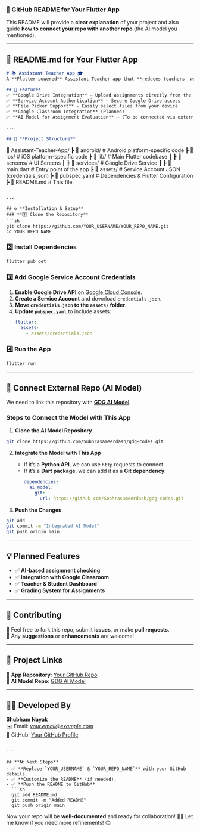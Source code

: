 ### **📌 GitHub README for Your Flutter App**  
This README will provide a **clear explanation** of your project and also guide **how to connect your repo with another repo** (the AI model you mentioned).  

---

## **📝 README.md for Your Flutter App**
```md
# 📚 Assistant Teacher App 🎓  
A **Flutter-powered** Assistant Teacher app that **reduces teachers' workload** by automating assignment uploads and integrating with **Google Drive**.

## 🚀 Features  
✅ **Google Drive Integration** – Upload assignments directly from the app  
✅ **Service Account Authentication** – Secure Google Drive access  
✅ **File Picker Support** – Easily select files from your device  
✅ **Google Classroom Integration** (Planned)  
✅ **AI Model for Assignment Evaluation** – (To be connected via external repo)  

---

## 📂 **Project Structure**
```
📂 Assistant-Teacher-App/
┣ 📂 android/       # Android platform-specific code
┣ 📂 ios/           # iOS platform-specific code
┣ 📂 lib/           # Main Flutter codebase
┃ ┣ 📂 screens/     # UI Screens
┃ ┣ 📂 services/    # Google Drive Service
┃ ┣ 📄 main.dart    # Entry point of the app
┣ 📂 assets/        # Service Account JSON (credentials.json)
┣ 📄 pubspec.yaml   # Dependencies & Flutter Configuration
┣ 📄 README.md      # This file
```

---

## ⚙️ **Installation & Setup**
### **1️⃣ Clone the Repository**
```sh
git clone https://github.com/YOUR_USERNAME/YOUR_REPO_NAME.git
cd YOUR_REPO_NAME
```

### **2️⃣ Install Dependencies**
```sh
flutter pub get
```

### **3️⃣ Add Google Service Account Credentials**
1. **Enable Google Drive API** on [Google Cloud Console](https://console.cloud.google.com/).
2. **Create a Service Account** and download `credentials.json`.
3. **Move `credentials.json` to the `assets/` folder**.
4. **Update `pubspec.yaml`** to include assets:
   ```yaml
   flutter:
     assets:
       - assets/credentials.json
   ```

### **4️⃣ Run the App**
```sh
flutter run
```

---

## 🔗 **Connect External Repo (AI Model)**
We need to link this repository with **[GDG AI Model](https://github.com/Subhrasameerdash/gdg-codes)**.  
### **Steps to Connect the Model with This App**
1. **Clone the AI Model Repository**
```sh
git clone https://github.com/Subhrasameerdash/gdg-codes.git
```
2. **Integrate the Model with This App**
   - If it’s a **Python API**, we can use `http` requests to connect.  
   - If it’s a **Dart package**, we can add it as a **Git dependency**:
     ```yaml
     dependencies:
       ai_model:
         git:
           url: https://github.com/Subhrasameerdash/gdg-codes.git
     ```

3. **Push the Changes**
```sh
git add .
git commit -m "Integrated AI Model"
git push origin main
```

---

## 💡 **Planned Features**
- ✅ **AI-based assignment checking**
- ✅ **Integration with Google Classroom**
- ✅ **Teacher & Student Dashboard**
- ✅ **Grading System for Assignments**

---

## 🤝 **Contributing**
🔹 Feel free to fork this repo, submit **issues**, or make **pull requests**.  
🔹 Any **suggestions** or **enhancements** are welcome!  

---

## 🔗 **Project Links**
🔹 **App Repository**: [Your GitHub Repo](https://github.com/YOUR_USERNAME/YOUR_REPO_NAME)  
🔹 **AI Model Repo**: [GDG AI Model](https://github.com/Subhrasameerdash/gdg-codes)  

---

## 👨‍💻 **Developed By**
**Shubham Nayak**  
✉️ Email: *your.email@example.com*  
🔗 GitHub: [Your GitHub Profile](https://github.com/YOUR_USERNAME)  
```

---

## **🛠 Next Steps**
- ✅ **Replace `YOUR_USERNAME` & `YOUR_REPO_NAME`** with your GitHub details.  
- ✅ **Customize the README** (if needed).  
- ✅ **Push the README to GitHub**
  ```sh
  git add README.md
  git commit -m "Added README"
  git push origin main
  ```

Now your repo will be **well-documented** and ready for collaboration! 🚀🔥 Let me know if you need more refinements! 😊
